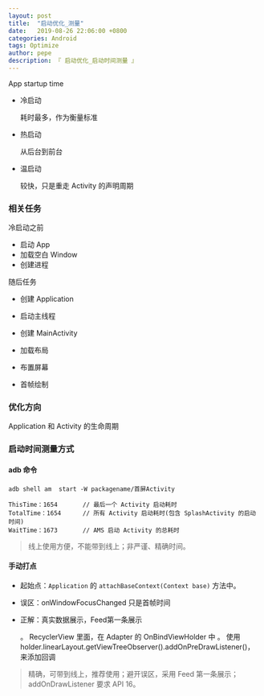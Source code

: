 ```yaml
---
layout: post
title:  "启动优化_测量"
date:   2019-08-26 22:06:00 +0800
categories: Android
tags: Optimize
author: pepe
description: 『 启动优化_启动时间测量 』
---
```


App startup time

* 冷启动

    耗时最多，作为衡量标准

* 热启动

    从后台到前台

* 温启动

    较快，只是重走 Activity 的声明周期

### **相关任务**

冷启动之前

* 启动 App
* 加载空白 Window
* 创建进程

随后任务

* 创建 Application
* 启动主线程
* 创建 MainActivity

* 加载布局
* 布置屏幕
* 首帧绘制

### **优化方向**

Application 和 Activity 的生命周期

### **启动时间测量方式**

#### **adb 命令**

```
adb shell am  start -W packagename/首屏Activity

ThisTime：1654       // 最后一个 Activity 启动耗时
TotalTime：1654      // 所有 Activity 启动耗时(包含 SplashActivity 的启动时间)
WaitTime：1673       // AMS 启动 Activity 的总耗时
```

> 线上使用方便，不能带到线上；非严谨、精确时间。

#### **手动打点**


* 起始点：`Application` 的 `attachBaseContext(Context base)` 方法中。
* 误区：onWindowFocusChanged 只是首帧时间
* 正解：真实数据展示，Feed第一条展示

    。 RecyclerView 里面，在 Adapter 的 OnBindViewHolder 中
    。 使用 holder.linearLayout.getViewTreeObserver().addOnPreDrawListener()，来添加回调

> 精确，可带到线上，推荐使用；避开误区，采用 Feed 第一条展示；addOnDrawListener 要求 API 16。











